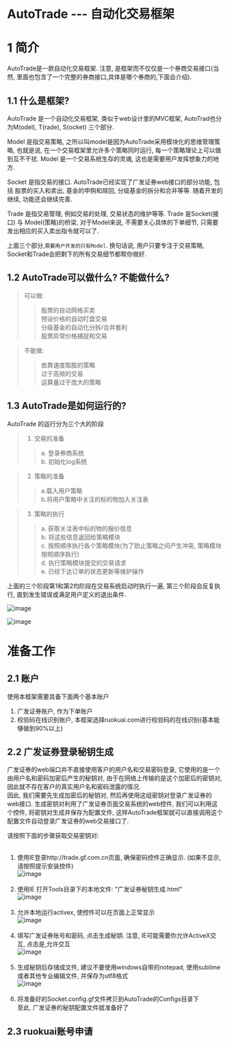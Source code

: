 AutoTrade --- 自动化交易框架
====================

# 1 简介
AutoTrade是一款自动化交易框架. 注意, 是框架而不仅仅是一个券商交易接口(当然, 里面也包含了一个完整的券商接口,具体是哪个券商的,下面会介绍). 

## 1.1 什么是框架?
AutoTrade 是一个自动化交易框架, 类似于web设计里的MVC框架, AutoTrad也分为M(odel), T(rade), S(ocket) 三个部分.

Model 是指交易策略, 之所以叫model是因为AutoTrade采用模块化的思维管理策略, 也就是说, 在一个交易框架里允许多个策略同时运行, 每一个策略理论上可以做到互不干扰.
Model 是一个交易系统生存的灵魂, 这也是需要用户发挥想象力的地方.

Socket 是指交易的接口. AutoTrade已经实现了广发证券web接口的部分功能, 包括 股票的买入和卖出, 基金的申购和赎回, 分级基金的拆分和合并等等.
随着开发的继续, 功能还会继续完善.

Trade 是指交易管理, 例如交易的处理, 交易状态的维护等等.
Trade 是Socket(接口) 与 Model(策略)的桥梁,  对于Model来说, 不需要关心具体的下单细节, 只需要发出相应的买入卖出指令就可以了.

上面三个部分,`需要用户开发的只有Model`. 换句话说, 用户只要专注于交易策略, Socket和Trade会把剩下的所有交易细节都帮你做好.

## 1.2 AutoTrade可以做什么? 不能做什么?

> 可以做:
>> 股票的自动网格买卖<br>
>> 预设价格的自动盯盘交易<br>
>> 分级基金的自动化分拆/合并套利<br>
>> 股票异常价格捕捉和交易

>不能做:
>> 依靠速度取胜的策略<br>
>> 过于高频的交易<br>
>> 运算量过于庞大的策略<br>

## 1.3 AutoTrade是如何运行的?
AutoTrade 的运行分为三个大的阶段
> 1. 交易的准备
>> a. 登录券商系统<br>
>> b. 初始化log系统<br>

> 2. 策略的准备
>> a.载入用户策略<br>
>> b.将用户策略中关注的标的物加入关注表<br>

> 3. 策略的执行
>> a. 获取关注表中标的物的报价信息<br>
>> b. 将这些信息返回给策略模块<br>
>> c. 按照顺序执行各个策略模块(为了防止策略之间产生冲突, 策略模块按照顺序执行) <br>
>> d. 执行策略模块提交的交易请求<br>
>> e. 已经下达订单的状态更新等维护操作<br>

上面的三个阶段第1和第2均阶段在交易系统启动时执行一遍, 第三个阶段会反复执行, 直到发生错误或满足用户定义的退出条件.

![image](https://github.com/changye/AutoTrade/raw/master/Documents/image/start.jpg)

![image](https://github.com/changye/AutoTrade/raw/master/Documents/image/run.jpg)

# 准备工作
## 2.1 账户
使用本框架需要具备下面两个基本账户<br>
1. 广发证券账户, 作为下单账户<br>
2. 校验码在线识别账户, 本框架选择ruokuai.com进行校验码的在线识别(基本能够做到90%以上)<br>

## 2.2 广发证券登录秘钥生成
广发证券的web端口并不直接使用客户的用户名和交易密码登录, 它使用的是一个由用户名和密码加密后产生的秘钥对, 由于在网络上传输的是这个加密后的密钥对, 因此就不存在客户的真实用户名和密码泄露的情况.<br>
因此, 我们需要先生成加密后的秘钥对, 然后再使用这组密钥对登录广发证券的web接口. 生成密钥对利用了广发证券页面交易系统的web控件, 我们可以利用这个控件, 将密钥对生成并保存为配置文件, 这样AutoTrade框架就可以直接调用这个配置文件自动登录广发证券的web交易接口了.<br>

请按照下面的步骤获取交易密钥对:<br><br>
1. 使用IE登录http://trade.gf.com.cn页面, 确保密码控件正确显示. (如果不显示,请按照提示安装控件)<br>
![image](https://github.com/changye/AutoTrade/raw/master/Documents/image/控件准备.png)<br><br>
2. 使用IE 打开Tools目录下的本地文件: "广发证券秘钥生成.html"<br>
![image](https://github.com/changye/AutoTrade/raw/master/Documents/image/秘钥生成1.png)<br><br>
3. 允许本地运行activex, 使控件可以在页面上正常显示<br>
![image](https://github.com/changye/AutoTrade/raw/master/Documents/image/秘钥生成2.png)<br><br>
4. 填写广发证券账号和密码, 点击生成秘钥. 注意, IE可能需要你允许ActiveX交互, 点击是,允许交互<br>
![image](https://github.com/changye/AutoTrade/raw/master/Documents/image/秘钥生成3.png)<br><br>
5. 生成秘钥后存储成文件, 建议不要使用windows自带的notepad, 使用sublime或者其他专业编辑文件, 并保存为utf8格式<br>
![image](https://github.com/changye/AutoTrade/raw/master/Documents/image/秘钥生成4.png)<br><br>
6. 将准备好的Socket.config.gf文件拷贝到AutoTrade的Configs目录下<br>
至此, 广发证券的秘钥配置文件就准备好了


## 2.3 ruokuai账号申请


